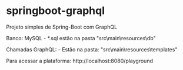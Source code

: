 # springboot-graphql

Projeto simples de Spring-Boot com GraphQL

Banco: MySQL
     - *.sql estão na pasta "src\main\resources\db"

Chamadas GraphQL:
     - Estão na pasta: "src\main\resources\templates"


Para acessar a plataforma:
http://localhost:8080/playground
